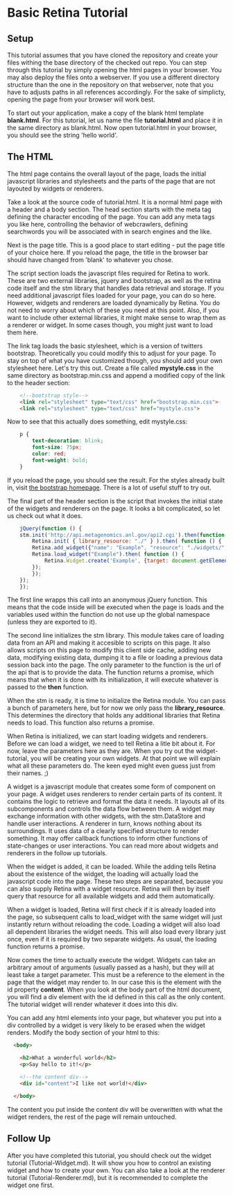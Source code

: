 <h1>Basic Retina Tutorial</h1>

<h2>Setup</h2>

<p>This tutorial assumes that you have cloned the repository and create your files withing the base directory of the checked out repo. You can step through this tutorial by simply opening the html pages in your browser. You may also deploy the files onto a webserver. If you use a different directory structure than the one in the repository on that webserver, note that you have to adjusts paths in all references accordingly. For the sake of simplicty, opening the page from your browser will work best.</p>

<p>To start out your application, make a copy of the blank html template <b>blank.html</b>. For this tutorial, let us name the file <b>tutorial.html</b> and place it in the same directory as blank.html. Now open tutorial.html in your browser, you should see the string 'hello world'.</p>

<h2>The HTML</h2>

<p>The html page contains the overall layout of the page, loads the initial javascript libraries and stylesheets and the parts of the page that are not layouted by widgets or renderers.</p>

<p>Take a look at the source code of tutorial.html. It is a normal html page with a header and a body section. The head section starts with the meta tag defining the character encoding of the page. You can add any meta tags you like here, controlling the behavior of webcrawlers, defining searchwords you will be associated with in search engines and the like.</p>

<p>Next is the page title. This is a good place to start editing - put the page title of your choice here. If you reload the page, the title in the browser bar should have changed from 'blank' to whatever you chose.</p>

<p>The script section loads the javascript files required for Retina to work. These are two external libraries, jquery and bootstrap, as well as the retina code itself and the stm library that handles data retrieval and storage. If you need additional javascript files loaded for your page, you can do so here. However, widgets and renderers are loaded dynamically by Retina. You do not need to worry about which of these you need at this point. Also, if you want to include other external libraries, it might make sense to wrap them as a renderer or widget. In some cases though, you might just want to load them here.</p>

<p>The link tag loads the basic stylesheet, which is a version of twitters bootstrap. Theoretically you could modify this to adjust for your page. To stay on top of what you have customized though, you should add your own stylesheet here. Let's try this out. Create a file called <b>mystyle.css</b> in the same directory as bootstrap.min.css and append a modified copy of the link to the header section:</p>

```html
    <!--bootstrap style-->
    <link rel="stylesheet" type="text/css" href="bootstrap.min.css">
    <link rel="stylesheet" type="text/css" href="mystyle.css">
```

<p>Now to see that this actually does something, edit mystyle.css:</p>

```css
	p {
		text-decoration: blink;
		font-size: 75px;
		color: red;
		font-weight: bold;
	}
```

<p>If you reload the page, you should see the result. For the styles already built in, visit <a href='http://twitter.github.com/bootstrap' target=_blank>the bootstrap homepage</a>. There is a lot of useful stuff to try out.</p>

<p>The final part of the header section is the script that invokes the initial state of the widgets and renderers on the page. It looks a bit complicated, so let us check out what it does.</p>

```javascript
    jQuery(function () {
	stm.init('http://api.metagenomics.anl.gov/api2.cgi').then(function() {
	    Retina.init( { library_resource: "./" } ).then( function () {
		Retina.add_widget({"name": "Example", "resource": "./widgets/",  "filename": "widget.Example.js" });
		Retina.load_widget("Example").then( function () {
		    Retina.Widget.create('Example', {target: document.getElementById("content")});
		});
	    });
	});
    });
```

<p>The first line wrapps this call into an anonymous jQuery function. This means that the code inside will be executed when the page is loads and the variables used within the function do not use up the global namespace (unless they are exported to it).</p>

<p>The second line initializes the stm library. This module takes care of loading data from an API and making it accesible to scripts on this page. It also allows scripts on this page to modify this client side cache, adding new data, modifying existing data, dumping it to a file or loading a previous data session back into the page. The only parameter to the function is the url of the api that is to provide the data. The function returns a promise, which means that when it is done with its initialization, it will execute whatever is passed to the <b>then</b> function.</p>

<p>When the stm is ready, it is time to initialize the Retina module. You can pass a bunch of parameters here, but for now we only pass the <b>library_resource</b>. This determines the directory that holds any additional libraries that Retina needs to load. This function also returns a promise.</p>

<p>When Retina is initialized, we can start loading widgets and renderers. Before we can load a widget, we need to tell Retina a litle bit about it. For now, leave the parameters here as they are. When you try out the widget-tutorial, you will be creating your own widgets. At that point we will explain what all these parameters do. The keen eyed might even guess just from their names. ;)</p>

<p>A widget is a javascript module that creates some form of component on your page. A widget uses renderers to render certain parts of its content. It contains the logic to retrieve and format the data it needs. It layouts all of its subcomponents and controls the data flow between them. A widget may exchange information with other widgets, with the stm.DataStore and handle user interactions. A renderer in turn, knows nothing about its surroundings. It uses data of a clearly specified structure to render something. It may offer callback functions to inform other functions of state-changes or user interactions. You can read more about widgets and renderers in the follow up tutorials.</p>

<p>When the widget is added, it can be loaded. While the adding tells Retina about the existence of the widget, the loading will actually load the javascript code into the page. These two steps are separated, because you can also supply Retina with a widget resource. Retina will then by itself query that resource for all available widgets and add them automatically.</p>

<p>When a widget is loaded, Retina will first check if it is already loaded into the page, so subsequent calls to load_widget with the same widget will just instantly return without reloading the code. Loading a widget will also load all dependent libraries the widget needs. This will also load every library just once, even if it is required by two separate widgets. As usual, the loading function returns a promise.</p>

<p>Now comes the time to actually execute the widget. Widgets can take an arbitrary amout of arguments (usually passed as a hash), but they will at least take a target parameter. This must be a reference to the element in the page that the widget may render to. In our case this is the element with the id property <b>content</b>. When you look at the body part of the html document, you will find a div element with the id defined in this call as the only content. The tutorial widget will render whatever it does into this div.</p>

<p>You can add any html elements into your page, but whatever you put into a div controlled by a widget is very likely to be erased when the widget renders. Modify the body section of your html to this:</p>

```html
  <body>

	<h2>What a wonderful world</h2>    
	<p>Say hello to it!</p>

	<!--the content div-->
	<div id="content">I like not world!</div>

  </body>
```

<p>The content you put inside the content div will be overwritten with what the widget renders, the rest of the page will remain untouched.</p>

<h2>Follow Up</h2>

<p>After you have completed this tutorial, you should check out the widget tutorial (Tutorial-Widget.md). It will show you how to control an existing widget and how to create your own. You can also take a look at the renderer tutorial (Tutorial-Renderer.md), but it is recommended to complete the widget one first.</p>